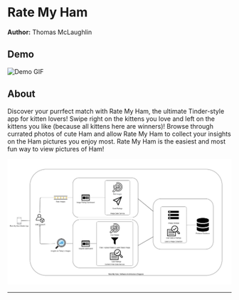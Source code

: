 # Rate My Ham
**Author:** Thomas McLaughlin

## Demo
<img src="RMH_Gif.gif" alt="Demo GIF" width="400"/>

## About
Discover your purrfect match with Rate My Ham, the ultimate Tinder-style app for kitten lovers! Swipe right on the kittens you love and left on the kittens you like (because all kittens here are winners)! Browse through currated photos of cute Ham and allow Rate My Ham to collect your insights on the Ham pictures you enjoy most. Rate My Ham is the easiest and most fun way to view pictures of Ham!

![Software Architecture Diagram](https://github.com/mclaughlin-thomas/rate_my_ham/blob/main/Software%20Architecture%20Diagram-RMH.jpg)

---

